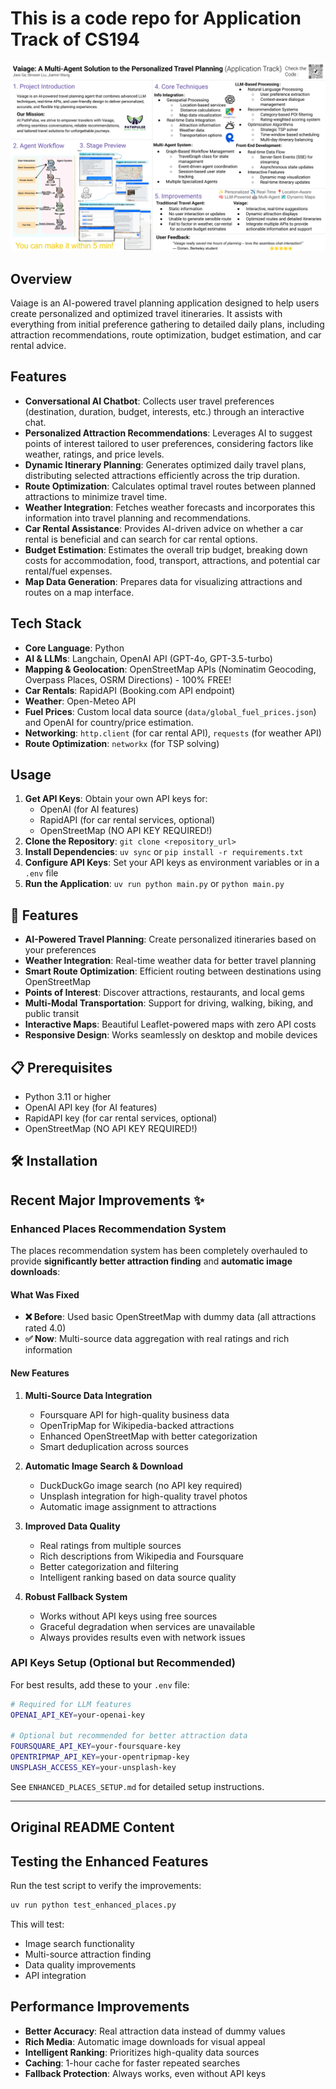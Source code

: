 # This is a code repo for Application Track of CS194

![poster](Vaiage.svg "poster")

## Overview

Vaiage is an AI-powered travel planning application designed to help users create personalized and optimized travel itineraries. It assists with everything from initial preference gathering to detailed daily plans, including attraction recommendations, route optimization, budget estimation, and car rental advice.

## Features

- **Conversational AI Chatbot**: Collects user travel preferences (destination, duration, budget, interests, etc.) through an interactive chat.
- **Personalized Attraction Recommendations**: Leverages AI to suggest points of interest tailored to user preferences, considering factors like weather, ratings, and price levels.
- **Dynamic Itinerary Planning**: Generates optimized daily travel plans, distributing selected attractions efficiently across the trip duration.
- **Route Optimization**: Calculates optimal travel routes between planned attractions to minimize travel time.
- **Weather Integration**: Fetches weather forecasts and incorporates this information into travel planning and recommendations.
- **Car Rental Assistance**: Provides AI-driven advice on whether a car rental is beneficial and can search for car rental options.
- **Budget Estimation**: Estimates the overall trip budget, breaking down costs for accommodation, food, transport, attractions, and potential car rental/fuel expenses.
- **Map Data Generation**: Prepares data for visualizing attractions and routes on a map interface.

## Tech Stack

- **Core Language**: Python
- **AI & LLMs**: Langchain, OpenAI API (GPT-4o, GPT-3.5-turbo)
- **Mapping & Geolocation**: OpenStreetMap APIs (Nominatim Geocoding, Overpass Places, OSRM Directions) - 100% FREE!
- **Car Rentals**: RapidAPI (Booking.com API endpoint)
- **Weather**: Open-Meteo API
- **Fuel Prices**: Custom local data source (`data/global_fuel_prices.json`) and OpenAI for country/price estimation.
- **Networking**: `http.client` (for car rental API), `requests` (for weather API)
- **Route Optimization**: `networkx` (for TSP solving)

## Usage

1.  **Get API Keys**: Obtain your own API keys for:
    *   OpenAI (for AI features)
    *   RapidAPI (for car rental services, optional)
    *   OpenStreetMap (NO API KEY REQUIRED!)
2.  **Clone the Repository**: `git clone <repository_url>`
3.  **Install Dependencies**: `uv sync` or `pip install -r requirements.txt`
4.  **Configure API Keys**: Set your API keys as environment variables or in a `.env` file
5.  **Run the Application**: `uv run python main.py` or `python main.py`

## 🚀 Features

- **AI-Powered Travel Planning**: Create personalized itineraries based on your preferences
- **Weather Integration**: Real-time weather data for better travel planning
- **Smart Route Optimization**: Efficient routing between destinations using OpenStreetMap
- **Points of Interest**: Discover attractions, restaurants, and local gems
- **Multi-Modal Transportation**: Support for driving, walking, biking, and public transit
- **Interactive Maps**: Beautiful Leaflet-powered maps with zero API costs
- **Responsive Design**: Works seamlessly on desktop and mobile devices

## 📋 Prerequisites

*   Python 3.11 or higher
*   OpenAI API key (for AI features)
*   RapidAPI key (for car rental services, optional)
*   OpenStreetMap (NO API KEY REQUIRED!)

## 🛠️ Installation

## Recent Major Improvements ✨

### Enhanced Places Recommendation System

The places recommendation system has been completely overhauled to provide **significantly better attraction finding** and **automatic image downloads**:

#### What Was Fixed
- **❌ Before**: Used basic OpenStreetMap with dummy data (all attractions rated 4.0)
- **✅ Now**: Multi-source data aggregation with real ratings and rich information

#### New Features
1. **Multi-Source Data Integration**
   - Foursquare API for high-quality business data
   - OpenTripMap for Wikipedia-backed attractions
   - Enhanced OpenStreetMap with better categorization
   - Smart deduplication across sources

2. **Automatic Image Search & Download**
   - DuckDuckGo image search (no API key required)
   - Unsplash integration for high-quality travel photos
   - Automatic image assignment to attractions

3. **Improved Data Quality**
   - Real ratings from multiple sources
   - Rich descriptions from Wikipedia and Foursquare
   - Better categorization and filtering
   - Intelligent ranking based on data source quality

4. **Robust Fallback System**
   - Works without API keys using free sources
   - Graceful degradation when services are unavailable
   - Always provides results even with network issues

### API Keys Setup (Optional but Recommended)

For best results, add these to your `.env` file:

```bash
# Required for LLM features
OPENAI_API_KEY=your-openai-key

# Optional but recommended for better attraction data
FOURSQUARE_API_KEY=your-foursquare-key
OPENTRIPMAP_API_KEY=your-opentripmap-key
UNSPLASH_ACCESS_KEY=your-unsplash-key
```

See `ENHANCED_PLACES_SETUP.md` for detailed setup instructions.

---

## Original README Content

## Testing the Enhanced Features

Run the test script to verify the improvements:

```bash
uv run python test_enhanced_places.py
```

This will test:
- Image search functionality
- Multi-source attraction finding
- Data quality improvements
- API integration

## Performance Improvements

- **Better Accuracy**: Real attraction data instead of dummy values
- **Rich Media**: Automatic image downloads for visual appeal
- **Intelligent Ranking**: Prioritizes high-quality data sources
- **Caching**: 1-hour cache for faster repeated searches
- **Fallback Protection**: Always works, even without API keys
